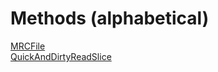 # Methods (alphabetical)

[MRCFile](../reference/classes/MRCFile/ReadSlice.md)  
[QuickAndDirtyReadSlice](../reference/classes/Image/QuickAndDirtyReadSlice.md)  
